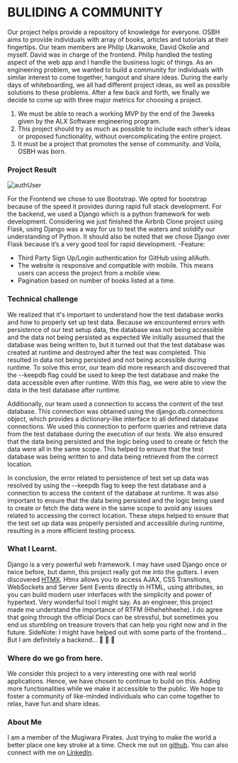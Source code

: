 # BULIDING A COMMUNITY

Our project helps provide a repository of knowledge for everyone. OSBH aims to provide individuals with array of books, articles and tutorials at their fingertips. Our team members are Philip Ukanwoke, David Okolie and myself. David was in charge of the frontend. Philip handled the testing aspect of the web app and I handle the business logic of things. As an engineering problem, we wanted to build a community for individuals with similar interest to come together, hangout and share ideas. 
During the early days of whiteboarding, we all had different project ideas, as well as possible solutions to these problems. After a few back and forth, we finally we decide to come up with three major metrics for choosing a project. 
1.	We must be able to reach a working MVP by the end of the 3weeks given by the ALX Software engineering program.
2.	This project should try as much as possible to include each other’s ideas or proposed functionality, without overcomplicating the entire project.
3.	It must be a project that promotes the sense of community.
and Voila, OSBH was born.

### Project Result
![authUser](https://user-images.githubusercontent.com/26916048/230170897-54db4301-f545-49db-a5f8-efbb0e5e46dd.PNG)

For the Frontend we chose to use Bootstrap. We opted for bootstrap because of the speed it provides during rapid full stack development.
For the backend, we used a Django which is a python framework for web development.  Considering we just finished the Airbnb Clone project using Flask, using Django was a way for us to test the waters and solidify our understanding of Python. It should also be noted that we chose Django over Flask because it’s a very good tool for rapid development.
-Feature: 
* Third Party Sign Up/Login authentication for GitHub using allAuth. 
* The website is responsive and compatible with mobile. This means users can access the project from a mobile view.
* Pagination based on number of books listed at a time.

### Technical challenge
We realized that it's important to understand how the test database works and how to properly set up test data. Because we encountered errors with persistence of our test setup data, the database was not being accessible and the data not being persisted as expected
We initially assumed that the database was being written to, but it turned out that the test database was created at runtime and destroyed after the test was completed. This resulted in data not being persisted and not being accessible during runtime.
To solve this error, our team did more research and discovered that the --keepdb flag could be used to keep the test database and make the data accessible even after runtime. With this flag, we were able to view the data in the test database after runtime.

Additionally, our team used a connection to access the content of the test database. This connection was obtained using the django.db.connections object, which provides a dictionary-like interface to all defined database connections. We used this connection to perform queries and retrieve data from the test database during the execution of our tests. 
We also ensured that the data being persisted and the logic being used to create or fetch the data were all in the same scope. This helped to ensure that the test database was being written to and data being retrieved from the correct location.

In conclusion, the error related to persistence of test set up data was resolved by using the --keepdb flag to keep the test database and a connection to access the content of the database at runtime. It was also important to ensure that the data being persisted and the logic being used to create or fetch the data were in the same scope to avoid any issues related to accessing the correct location. These steps helped to ensure that the test set up data was properly persisted and accessible during runtime, resulting in a more efficient testing process.

### What I Learnt.
Django is a very powerful web framework. I may have used Django once or twice before, but damn, this project really got me into the gutters. I even discovered [HTMX](https://htmx.org/).  Htmx allows you to access AJAX, CSS Transitions, WebSockets and Server Sent Events directly in HTML, using attributes, so you can build modern user interfaces with the simplicity and power of hypertext. Very wonderful tool I might say.  As an engineer, this project made me understand the importance of RTFM (Hhehehheehe).  I do agree that going through the official Docs can be stressful, but sometimes you end us stumbling on treasure trovers that can help you right now and in the future. 
SideNote: I might have helped out with some parts of the frontend…But I am definitely a backend… :rofl: :rofl: :rofl:

### Where do we go from here.
We consider this project to a very interesting one with real world applications. Hence, we have chosen to continue to build on this. Adding more functionalities while we make it accessible to the public. We hope to foster a community of like-minded individuals who can come together to relax, have fun and share ideas. 

### About Me
I am a member of the Mugiwara Pirates. Just trying to make the world a better place one key stroke at a time. Check me out on [github](https://github.com/rotex5). You can also connect with me on [LinkedIn](http://www.linkedin.com/in/davidson-ogaraku-a9547aa7).
